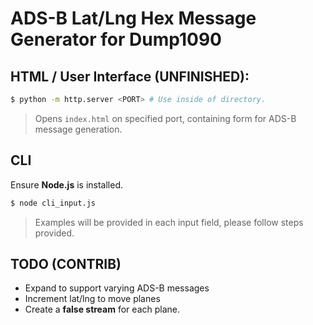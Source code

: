 # ADS-B Lat/Lng Hex Message Generator for Dump1090

## HTML / User Interface (UNFINISHED):

```bash
$ python -m http.server <PORT> # Use inside of directory.
```

> Opens `index.html` on specified port, containing form for ADS-B message generation. 

## CLI

Ensure **Node.js** is installed.

```bash
$ node cli_input.js
```

> Examples will be provided in each input field, please follow steps provided.

## TODO (CONTRIB)

- Expand to support varying ADS-B messages
- Increment lat/lng to move planes
- Create a **false stream** for each plane.